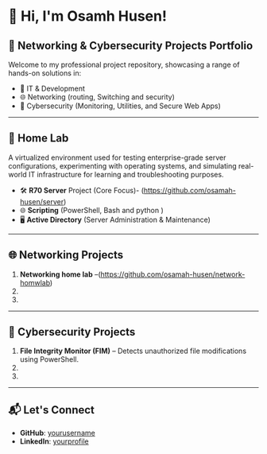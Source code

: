# 👋 Hi, I'm Osamh Husen!
## 🚀 Networking & Cybersecurity Projects Portfolio

Welcome to my professional project repository, showcasing a range of hands-on solutions in:

- 🔧 IT & Development
- 🌐 Networking (routing, Switching and security)
- 🔐 Cybersecurity (Monitoring, Utilities, and Secure Web Apps)
---
## 🚀 **Home Lab**

A virtualized environment used for testing enterprise-grade server configurations, experimenting with operating systems, and simulating real-world IT infrastructure for learning and troubleshooting purposes.

- 🛠️ **R70 Server** Project (Core Focus)- (https://github.com/osamah-husen/server)
- 🌐 **Scripting** (PowerShell, Bash and python )
- 🖥️ **Active Directory** (Server Administration & Maintenance)

---

## 🌐 Networking Projects
1. **Networking home lab** –(https://github.com/osamah-husen/network-homwlab)
2. 
3. 


---

## 🔐 Cybersecurity Projects

1. **File Integrity Monitor (FIM)** – Detects unauthorized file modifications using PowerShell.
2. 
3. 


---



## 📬 Let's Connect

- **GitHub**: [yourusername](https://github.com/yourusername)  
- **LinkedIn**: [yourprofile](https://linkedin.com/in/yourprofile)

